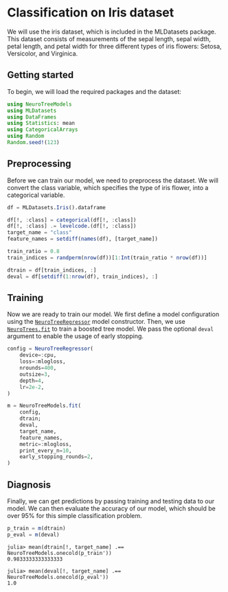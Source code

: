 # Classification on Iris dataset

We will use the iris dataset, which is included in the MLDatasets package. This dataset consists of measurements of the sepal length, sepal width, petal length, and petal width for three different types of iris flowers: Setosa, Versicolor, and Virginica.

## Getting started

To begin, we will load the required packages and the dataset:

```julia
using NeuroTreeModels
using MLDatasets
using DataFrames
using Statistics: mean
using CategoricalArrays
using Random
Random.seed!(123)
```

## Preprocessing

Before we can train our model, we need to preprocess the dataset. We will convert the class variable, which specifies the type of iris flower, into a categorical variable.

```julia
df = MLDatasets.Iris().dataframe

df[!, :class] = categorical(df[!, :class])
df[!, :class] .= levelcode.(df[!, :class])
target_name = "class"
feature_names = setdiff(names(df), [target_name])

train_ratio = 0.8
train_indices = randperm(nrow(df))[1:Int(train_ratio * nrow(df))]

dtrain = df[train_indices, :]
deval = df[setdiff(1:nrow(df), train_indices), :]
```

## Training

Now we are ready to train our model. We first define a model configuration using the [`NeuroTreeRegressor`](@ref) model constructor. 
Then, we use [`NeuroTrees.fit`](@ref) to train a boosted tree model. We pass the optional `deval` argument to enable the usage of early stopping. 

```julia
config = NeuroTreeRegressor(
    device=:cpu,
    loss=:mlogloss,
    nrounds=400,
    outsize=3,
    depth=4,
    lr=2e-2,
)

m = NeuroTreeModels.fit(
    config,
    dtrain;
    deval,
    target_name,
    feature_names,
    metric=:mlogloss,
    print_every_n=10,
    early_stopping_rounds=2,
)
```

## Diagnosis

Finally, we can get predictions by passing training and testing data to our model. We can then evaluate the accuracy of our model, which should be over 95% for this simple classification problem. 

```julia
p_train = m(dtrain)
p_eval = m(deval)
```

```julia-repl
julia> mean(dtrain[!, target_name] .== NeuroTreeModels.onecold(p_train'))
0.9833333333333333

julia> mean(deval[!, target_name] .== NeuroTreeModels.onecold(p_eval'))
1.0
```